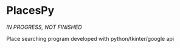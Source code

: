# PlacesPy
*IN PROGRESS, NOT FINISHED*  

Place searching program developed with python/tkinter/google api  

